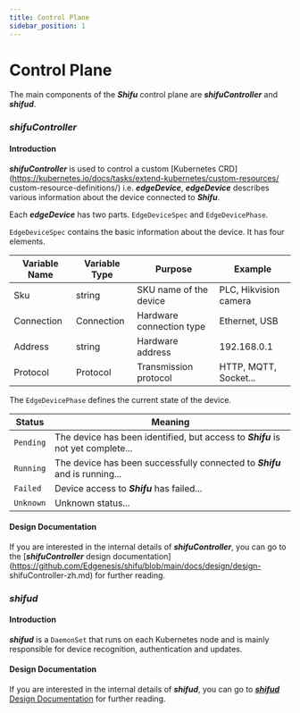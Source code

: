 ```yaml
---
title: Control Plane
sidebar_position: 1
---
```

# Control Plane
The main components of the ***Shifu*** control plane are ***shifuController*** and ***shifud***.

### ***shifuController***

#### Introduction

***shifuController*** is used to control a custom [Kubernetes CRD](https://kubernetes.io/docs/tasks/extend-kubernetes/custom-resources/ custom-resource-definitions/) i.e. ***edgeDevice***, ***edgeDevice*** describes various information about the device connected to ***Shifu***.

Each ***edgeDevice*** has two parts.
`EdgeDeviceSpec` and `EdgeDevicePhase`.

`EdgeDeviceSpec` contains the basic information about the device. It has four elements.

| Variable Name | Variable Type | Purpose | Example |
|--|--|--|--|
| Sku | string | SKU name of the device | PLC, Hikvision camera |
| Connection | Connection | Hardware connection type | Ethernet, USB |
| Address | string | Hardware address | 192.168.0.1 |
| Protocol | Protocol | Transmission protocol | HTTP, MQTT, Socket... |Protocol

The `EdgeDevicePhase` defines the current state of the device.

| Status | Meaning |
|--|--|
| `Pending` | The device has been identified, but access to ***Shifu*** is not yet complete... |--|--|
| `Running` | The device has been successfully connected to ***Shifu*** and is running... | `Failed
| `Failed` | Device access to ***Shifu*** has failed... | `Unknown
| `Unknown` | Unknown status... | `Unknown` | Unknown status...

#### Design Documentation

If you are interested in the internal details of ***shifuController***, you can go to the [***shifuController*** design documentation](https://github.com/Edgenesis/shifu/blob/main/docs/design/design- shifuController-zh.md) for further reading.

### ***shifud***

#### Introduction

***shifud*** is a `DaemonSet` that runs on each Kubernetes node and is mainly responsible for device recognition, authentication and updates.

#### Design Documentation

If you are interested in the internal details of ***shifud***, you can go to [***shifud*** Design Documentation](https://github.com/Edgenesis/shifu/blob/main/docs/design/design-shifud-zh.md) for further reading.
